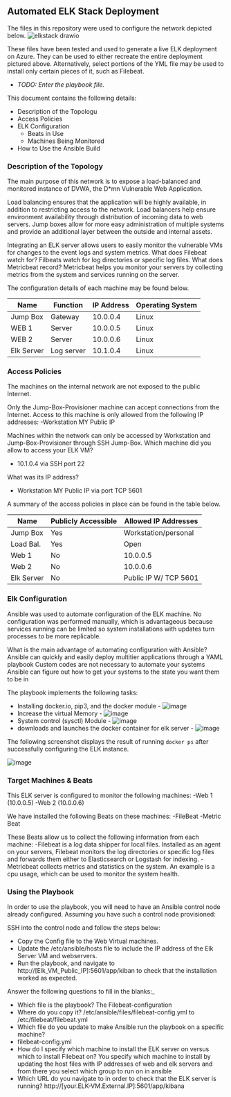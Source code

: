 ## Automated ELK Stack Deployment

The files in this repository were used to configure the network depicted below.
![elkstack drawio](https://user-images.githubusercontent.com/95665069/154867965-31d30efe-37bd-4c86-bdc8-ff5afb7aa2cf.png)


These files have been tested and used to generate a live ELK deployment on Azure. They can be used to either recreate the entire deployment pictured above. Alternatively, select portions of the YML file may be used to install only certain pieces of it, such as Filebeat.

  - _TODO: Enter the playbook file._

This document contains the following details:
- Description of the Topologu
- Access Policies
- ELK Configuration
  - Beats in Use
  - Machines Being Monitored
- How to Use the Ansible Build


### Description of the Topology

The main purpose of this network is to expose a load-balanced and monitored instance of DVWA, the D*mn Vulnerable Web Application.

Load balancing ensures that the application will be highly available, in addition to restricting access to the network.
Load balancers help ensure environment availability through distribution of incoming data to web servers. Jump boxes allow for more easy 
administration of multiple systems and provide an additional layer between the outside and internal assets.

Integrating an ELK server allows users to easily monitor the vulnerable VMs for changes to the event logs and system metrics.
What does Filebeat watch for?
Filbeats watch for log directories or specific log files.
What does Metricbeat record?
Metricbeat helps you monitor your servers by collecting metrics from the system and services running on the server.

The configuration details of each machine may be found below.


| Name     | Function | IP Address | Operating System |
|----------|----------|------------|------------------|
| Jump Box | Gateway  | 10.0.0.4   | Linux            |
| WEB 1    |  Server  | 10.0.0.5   | Linux            |
| WEB 2    |  Server  | 10.0.0.6   | Linux            |
|Elk Server|Log server| 10.1.0.4   | Linux            |

### Access Policies

The machines on the internal network are not exposed to the public Internet. 

Only the Jump-Box-Provisioner machine can accept connections from the Internet. Access to this machine is only allowed from the following IP addresses:
-Workstation MY Public IP

Machines within the network can only be accessed by Workstation and Jump-Box-Provisioner through SSH Jump-Box.
Which machine did you allow to access your ELK VM?
- 10.1.0.4 via SSH port 22

What was its IP address?
- Workstation MY Public IP via port TCP 5601

A summary of the access policies in place can be found in the table below.

| Name     | Publicly Accessible | Allowed IP Addresses |
|----------|---------------------|----------------------|
| Jump Box | Yes                 | Workstation/personal |
| Load Bal.| Yes                 | Open                 |
| Web 1    | No                  | 10.0.0.5             |
| Web 2    | No                  | 10.0.0.6             |
|Elk Server| No                  |Public IP W/ TCP 5601 |

### Elk Configuration

Ansible was used to automate configuration of the ELK machine. No configuration was performed manually, which is advantageous because services running can be limited so system installations with updates turn processes to be more replicable.
 
 What is the main advantage of automating configuration with Ansible?
 Ansible can quickly and easily deploy multitier applications through a YAML playbook
 Custom codes are not necessary to automate your systems
 Ansible can figure out how to get your systems to the state you want them to be in

The playbook implements the following tasks:
- Installing docker.io, pip3, and the docker module -
 ![image](https://user-images.githubusercontent.com/95665069/154869831-f80ecfc4-adf9-4280-a215-1f2fbc401fa7.png)
- Increase the virtual Memory -
![image](https://user-images.githubusercontent.com/95665069/154869964-0f2c8c9f-971d-4ebc-9e02-7f8e4ebca978.png)
- System control (sysctl) Module -
![image](https://user-images.githubusercontent.com/95665069/154870010-15115fa3-17e9-4cb1-aebd-06c055c1363a.png)
- downloads and launches the docker container for elk server -
![image](https://user-images.githubusercontent.com/95665069/154870092-fde7e899-dfd3-4635-8ab0-e463e8b3e910.png)

The following screenshot displays the result of running `docker ps` after successfully configuring the ELK instance.

![image](https://user-images.githubusercontent.com/95665069/154870123-24757e76-2329-4cf8-ad64-123b5cca0ff9.png)

### Target Machines & Beats
This ELK server is configured to monitor the following machines:
-Web 1 (10.0.0.5)
-Web 2 (10.0.0.6)

We have installed the following Beats on these machines:
-FileBeat
-Metric Beat

These Beats allow us to collect the following information from each machine:
-Filebeat is a log data shipper for local files. Installed as an agent on your servers, Filebeat monitors the log directories or specific log files and forwards them either to Elasticsearch or Logstash for indexing. 
-Metricbeat collects metrics and statistics on the system. An example is a cpu usage, which can be used to monitor the system health.

### Using the Playbook
In order to use the playbook, you will need to have an Ansible control node already configured. Assuming you have such a control node provisioned: 

SSH into the control node and follow the steps below:
- Copy the Config file to the Web Virtual machines.
- Update the /etc/ansible/hosts file to include the IP address of the Elk Server VM and webservers.
- Run the playbook, and navigate to http://[Elk_VM_Public_IP]:5601/app/kiban to check that the installation worked as expected.

Answer the following questions to fill in the blanks:_
- Which file is the playbook?
The Filebeat-configuration
- Where do you copy it?
/etc/ansible/files/filebeat-config.yml to /etc/filebeat/filebeat.yml
- Which file do you update to make Ansible run the playbook on a specific machine?
- filebeat-config.yml
- How do I specify which machine to install the ELK server on versus which to install Filebeat on? You specify which machine to install by updating the host files with IP addresses of web and elk servers and from there you select which group to run on in ansible 
- Which URL do you navigate to in order to check that the ELK server is running?
http://[your.ELK-VM.External.IP]:5601/app/kibana 
